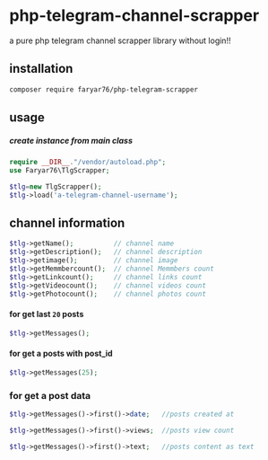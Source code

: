 # php-telegram-channel-scrapper
a pure php telegram channel scrapper library  without login!!

## installation 
```bash
composer require faryar76/php-telegram-scrapper
```

## usage
##### create instance from main class

```php
require __DIR__."/vendor/autoload.php";
use Faryar76\TlgScrapper;

$tlg=new TlgScrapper();
$tlg->load('a-telegram-channel-username');
```
## channel information
```php
$tlg->getName();          // channel name 
$tlg->getDescription();   // channel description  
$tlg->getimage();         // channel image  
$tlg->getMemmbercount();  // channel Memmbers count
$tlg->getLinkcount();     // channel links count
$tlg->getVideocount();    // channel videos count
$tlg->getPhotocount();    // channel photos count
```
#### for get last `20` posts
```php
$tlg->getMessages();
```
#### for get a posts with post_id
```php
$tlg->getMessages(25);
```
### for get a post data
```php
$tlg->getMessages()->first()->date;   //posts created at

$tlg->getMessages()->first()->views;  //posts view count

$tlg->getMessages()->first()->text;   //posts content as text

```




